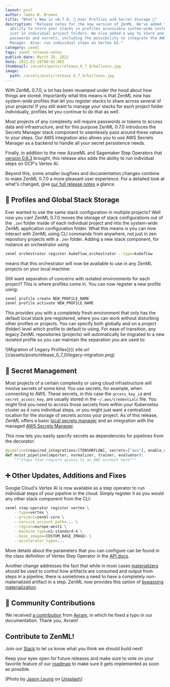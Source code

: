 ```yaml
---
layout: post
author: James W. Browne
title: "What's New in v0.7.0: 🔡 User Profiles and Secret Storage 🤫"
description: "Release notes for the new version of ZenML. We've added the
  ability to store your stacks in profiles accessible system-wide instead of
  just in individual project folders. We also added a way to store and retrieve
  passwords and secrets, including the possibility to integrate the AWS Secrets
  Manager. Also: run individual steps on Vertex AI."
category: zenml
tags: zenml release-notes
publish_date: March 28, 2022
date: 2022-03-28T00:02:00Z
thumbnail: /assets/posts/release_0_7_0/balloons.jpg
image:
  path: /assets/posts/release_0_7_0/balloons.jpg
---
```


With ZenML 0.7.0, a lot has been revamped under the hood about how things are
stored. Importantly what this means is that ZenML now has system-wide profiles
that let you register stacks to share across several of your projects! If you
still want to manage your stacks for each project folder individually, profiles
let you continue to do that as well.

Most projects of any complexity will require passwords or tokens to access data
and infrastructure, and for this purpose ZenML 0.7.0 introduces the Secrets
Manager stack component to seamlessly pass around these values to your steps.
Our AWS integration also allows you to use AWS Secrets Manager as a backend to
handle all your secret persistence needs.

Finally, in addition to the new AzureML and Sagemaker Step Operators that
[version 0.6.3](./2022-03-14-zero-six-three-release.md) brought, this release also
adds the ability to run individual steps on GCP's Vertex AI.

Beyond this, some smaller bugfixes and documentation changes combine to make
ZenML 0.7.0 a more pleasant user experience. For a detailed look at what's
changed, give [our full release notes](https://github.com/zenml-io/zenml/releases/tag/0.7.0)
a glance.

## 🗿 Profiles and Global Stack Storage

Ever wanted to use the same stack configuration in multiple projects? Well now
you can! ZenML 0.7.0 moves the storage of stack configurations out of the `.zen`
folder inside of each individual project and into the system-wide ZenML
application configuration folder. What this means is you can now interact with
ZenML using CLI commands from anywhere, not just in zen repository projects
with a `.zen` folder. Adding a new stack component, for instance an
orchestrator using
```sh
zenml orchestrator register kubeflow_orchestrator --type=kubeflow
```
means that this orchestrator will now be available to use in any ZenML projects
on your local machine.

Still want separation of concerns with isolated environments for each project?
This is where profiles come in. You can now register a new profile using:

```sh
zenml profile create NEW_PROFILE_NAME
zenml profile activate NEW_PROFILE_NAME
```

This provides you with a completely fresh environment that only has the default
local stack pre-registered, where you can work without disturbing other
profiles or projects. You can specify both globally and on a project (folder)
level which profile to default to using. For ease of transition, any legacy ZenML
repositories (projects) will automatically be migrated to a new isolated
profile so you can maintain the separation you are used to:

![Migration of Legacy Profiles]({{ site.url }}/assets/posts/release_0_7_0/legacy-migration.png)

## 🔑 Secret Management

Most projects of a certain complexity or using cloud infrastructure will
involve secrets of some kind. You use secrets, for example, when connecting to
AWS. These secrets, in this case the `access_key_id` and `secret_access_key`,
are usually stored in the `~/.aws/credentials` file. You might find you need to
access those secrets from within your Kubernetes cluster as it runs individual
steps, or you might just want a centralized location for the storage of secrets
across your project. As of this release, ZenML offers a basic
[local secrets manager](https://docs.zenml.io/v/0.7.0/features/secrets) and an
integration with the managed [AWS Secrets Manager](https://aws.amazon.com/secrets-manager).

This now lets you easily specify secrets as dependencies for pipelines from
the decorator:

```python
@pipeline(required_integrations=[TENSORFLOW], secrets=["aws"], enable_cache=True)
def mnist_pipeline(importer, normalizer, trainer, evaluator):
    """Steps that require access to an AWS account here"""
```

## ➕ Other Updates, Additions and Fixes

Google Cloud's Vertex AI is now available as a step operator to run individual
steps of your pipeline in the cloud. Simply register it as you would any other
stack component from the CLI:

```bash
zenml step-operator register vertex \
    --type=vertex \
    --project=zenml-core \
    --service_account_path=... \
    --region=europe-west1 \
    --machine_type=n1-standard-4 \
    --base_image=<CUSTOM_BASE_IMAGE> \
    --accelerator_type=...
```

 More details about the parameters that you can configure can be found in the
 class definition of Vertex Step Operator in the [API docs](https://apidocs.zenml.io/0.7.0/api_docs/integrations/#zenml.integrations.vertex.step_operators.vertex_step_operator).

Another change addresses the fact that while in most cases
[materializers](https://docs.zenml.io/v/0.7.0/guides/functional-api/materialize-artifacts)
should be used to control how artifacts are consumed and output from steps in a
pipeline, there is sometimes a need to have a completely non-materialized
artifact in a step. ZenML now provides this option of
[bypassing materialization](https://docs.zenml.io/v/0.7.0/guides/index/skip-materialization).


## 🙌 Community Contributions

We received [a contribution](https://github.com/zenml-io/zenml/pull/485) from
[Avram](https://github.com/avramdj), in which he fixed a typo in our
documentation. Thank you, Avram!

## Contribute to ZenML!

Join our [Slack](https://zenml.io/slack-invite/) to let us know what you think
we should build next!

Keep your eyes open for future releases and make sure to
vote on your favorite feature of our [roadmap](https://zenml.io/roadmap) to make sure
it gets implemented as soon as possible.

[Photo by <a href="https://unsplash.com/@ninjason?utm_source=unsplash&utm_medium=referral&utm_content=creditCopyText">Jason Leung</a> on <a href="https://unsplash.com/s/photos/balloon?utm_source=unsplash&utm_medium=referral&utm_content=creditCopyText">Unsplash</a>] 
